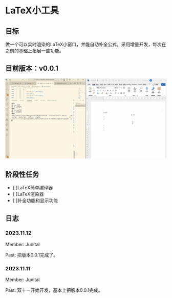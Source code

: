 # LaTeX小工具

## 目标

做一个可以实时渲染的LaTeX小窗口，并能自动补全公式。采用增量开发，每次在之前的基础上拓展一些功能。

## 目前版本：v0.0.1

![](./fig/v0.0.1.gif)

## 阶段性任务

- [ ]LaTeX简单编译器
- [ ]LaTeX渲染器
- [ ]补全功能和显示功能

## 日志

### 2023.11.12

Member: Junital

Past: 把版本0.0.1完成了。

### 2023.11.11

Member: Junital

Past: 双十一开始开发，基本上把版本0.0.1完成。
